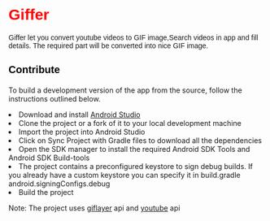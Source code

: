 <!DOCTYPE html>
<html>
<head>
	<title></title>
</head>
<body>
<div>
	<h1 style="color:red; font-family:sans-serif;font-size:30px">Giffer</h1>
	<div>
		<p style="font-family:sans-serif">Giffer let you convert youtube videos to GIF image,Search videos in app and fill details. The required part will be converted into
		nice GIF image.</p>
		<p></p>
	</div>
	<h3 style="color:black; font-family:sans-serif;font-size:20px">Contribute</h3>
	<div>
		<p>To build a development version of the app from the source, follow the instructions outlined below.</p>
		<li>Download and install <a href="developer.android.com/sdk/index.html">Android Studio </a></li>
		<li>Clone the project or a fork of it to your local development machine</li>
		<li>Import the project into Android Studio</li>
		<li>Click on Sync Project with Gradle files to download all the dependencies</li>
		<li>Open the SDK manager to install the required Android SDK Tools and Android SDK Build-tools</li>
		<li>The project contains a preconfigured keystore to sign debug builds. If you already have a custom keystore you can specify it in build.gradle android.signingConfigs.debug</li>
		<li>Build the project</li>
		<p>Note: The project uses <a href="https://giflayer.com/">giflayer</a> api and <a href="https://developers.google.com/youtube/v3/?hl=en">youtube</a> api</p>
	</div>
</div>
</body>
</html>
